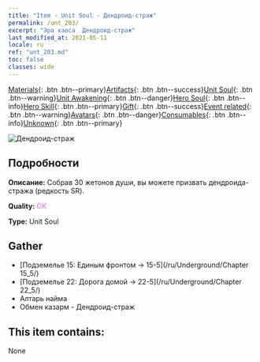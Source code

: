 ```yaml
---
title: "Item - Unit Soul - Дендроид-страж"
permalink: /unt_203/
excerpt: "Эра хаоса  Дендроид-страж"
last_modified_at: 2021-05-11
locale: ru
ref: "unt_203.md"
toc: false
classes: wide
---
```

 [Materials](/ItemsRU/){: .btn .btn--primary}[Artifacts](/ItemsRU/Artifacts/){: .btn .btn--success}[Unit Soul](/ItemsRU/UnitSoul/){: .btn .btn--warning}[Unit Awakening](/ItemsRU/UnitAwakening/){: .btn .btn--danger}[Hero Soul](/ItemsRU/HeroSoul/){: .btn .btn--info}[Hero Skill](/ItemsRU/HeroSkill/){: .btn .btn--primary}[Gift](/ItemsRU/Gift/){: .btn .btn--success}[Event related](/ItemsRU/Events/){: .btn .btn--warning}[Avatars](/ItemsRU/Avatars/){: .btn .btn--danger}[Consumables](/ItemsRU/Consumables/){: .btn .btn--info}[Unknown](/ItemsRU/Unknown/){: .btn .btn--primary}

 ![Дендроид-страж](/images/u/ti_shuyao.jpg)

## Подробности
 **Описание:** Собрав 30 жетонов души, вы можете призвать дендроида-стража (редкость SR).

 **Quality:** <span style="color: #DA70D6">OK</span>

 **Type:** Unit Soul

## Gather

*    [Подземелье 15: Единым фронтом -> 15-5](/ru/Underground/Chapter 15_5/) 
*    [Подземелье 22: Дорога домой -> 22-5](/ru/Underground/Chapter 22_5/) 
*    Алтарь найма 
*    Обмен казарм - Дендроид-страж 

## This item contains:

  None


